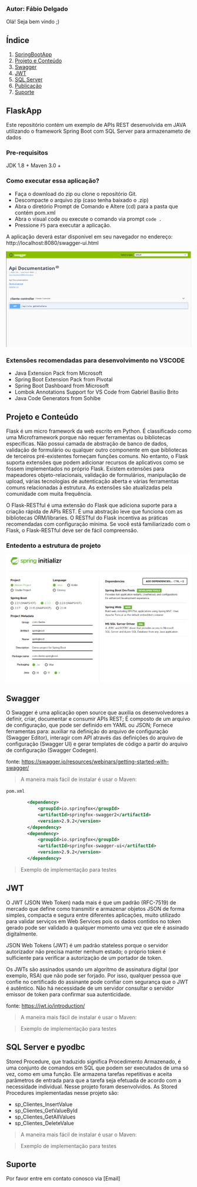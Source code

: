 ### Autor: Fábio Delgado

Olá! Seja bem vindo ;)


## Índice
1. [SpringBootApp](#SpringBootApp)
2. [Projeto e Conteúdo](#Projeto-e-Conteudo)
3. [Swagger](#Swagger)
4. [JWT](#JWT)
5. [SQL Server](#SQL-Server)
6. [Publicação](#Publicação)
7. [Suporte](#Suporte)

## FlaskApp

Este repositório contém um exemplo de APIs REST desenvolvida em JAVA utilizando o framework Spring Boot com SQL Server para armazenameto de dados

### Pre-requisitos

JDK 1.8 +
Maven 3.0 +

### Como executar essa aplicação?

 - Faça o download do zip ou clone o repositório Git.
 - Descompacte o arquivo zip (caso tenha baixado o .zip)
 - Abra o diretório Prompt de Comando e Altere (cd) para a pasta que contém pom.xml
 - Abra o visual code ou execute o comando via prompt `code .`
 - Pressione `F5` para executar a aplicação.

A aplicação deverá estar disponivel em seu navegador no endereço: http://localhost:8080/swagger-ui.html

![swagger](/img/swagger.png)

### Extensões recomendadas para desenvolvimento no VSCODE

 - Java Extension Pack from Microsoft
 - Spring Boot Extension Pack from Pivotal
 - Spring Boot Dashboard from Microsoft
 - Lombok Annotations Support for VS Code from Gabriel Basilio Brito
 - Java Code Generators from Sohibe

## Projeto e Conteúdo

Flask é um micro framework da web escrito em Python. É classificado como uma Microframework porque não requer ferramentas ou bibliotecas específicas. Não possui camada de abstração de banco de dados, validação de formulário ou qualquer outro componente em que bibliotecas de terceiros pré-existentes forneçam funções comuns. No entanto, o Flask suporta extensões que podem adicionar recursos de aplicativos como se fossem implementados no próprio Flask. Existem extensões para mapeadores objeto-relacionais, validação de formulários, manipulação de upload, várias tecnologias de autenticação aberta e várias ferramentas comuns relacionadas à estrutura. As extensões são atualizadas pela comunidade com muita frequência.

O Flask-RESTful é uma extensão do Flask que adiciona suporte para a criação rápida de APIs REST. É uma abstração leve que funciona com as bibliotecas ORM/libraries. O RESTful do Flask incentiva as práticas recomendadas com configuração mínima. Se você está familiarizado com o Flask, o Flask-RESTful deve ser de fácil compreensão.

### Entedento a estrutura de projeto

![ini](/img/ini.png)

## Swagger

O Swagger é uma aplicação open source que auxilia os desenvolvedores a definir, criar, documentar e consumir APIs REST;
É composto de um arquivo de configuração, que pode ser definido em YAML ou JSON;
Fornece ferramentas para: auxiliar na definição do arquivo de configuração (Swagger Editor), interagir com API através das definições do arquivo de configuração (Swagger UI) e gerar templates de código a partir do arquivo de configuração (Swagger Codegen).

fonte: https://swagger.io/resources/webinars/getting-started-with-swagger/

> A maneira mais fácil de instalar é usar o Maven:

`pom.xml`
```xml
		<dependency>
		    <groupId>io.springfox</groupId>
		    <artifactId>springfox-swagger2</artifactId>
		    <version>2.9.2</version>
		</dependency>
		<dependency>
		    <groupId>io.springfox</groupId>
		    <artifactId>springfox-swagger-ui</artifactId>
		    <version>2.9.2</version>
		</dependency>
```
> Exemplo de implementação para testes


## JWT
O JWT (JSON Web Token) nada mais é que um padrão (RFC-7519) de mercado que define como transmitir e armazenar objetos JSON de forma simples, compacta e segura entre diferentes aplicações, muito utilizado para validar serviços em Web Services pois os dados contidos no token gerado pode ser validado a qualquer momento uma vez que ele é assinado digitalmente.

JSON Web Tokens (JWT) é um padrão stateless porque o servidor autorizador não precisa manter nenhum estado; o próprio token é sulficiente para verificar a autorização de um portador de token.

Os JWTs são assinados usando um algoritmo de assinatura digital (por exemplo, RSA) que não pode ser forjado. Por isso, qualquer pessoa que confie no certificado do assinante pode confiar com segurança que o JWT é autêntico. Não há necessidade de um servidor consultar o servidor emissor de token para confirmar sua autenticidade.

fonte: https://jwt.io/introduction/

> A maneira mais fácil de instalar é usar o Maven:


> Exemplo de implementação para testes


## SQL Server e pyodbc


Stored Procedure, que traduzido significa Procedimento Armazenado, é uma conjunto de comandos em SQL que podem ser executados de uma só vez, como em uma função. Ele armazena tarefas repetitivas e aceita parâmetros de entrada para que a tarefa seja efetuada de acordo com a necessidade individual. Nesse projeto foram desenvolvidos. As Stored Procedures implementadas nesse projeto são: 

- sp_Clientes_InsertValue
- sp_Clientes_GetValueById
- sp_Clientes_GetAllValues
- sp_Clientes_DeleteValue

> A maneira mais fácil de instalar é usar o Maven:

> Exemplo de implementação para testes

## Suporte

Por favor entre em contato conosco via [Email]